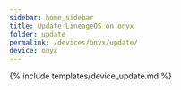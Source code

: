 ```yaml
---
sidebar: home_sidebar
title: Update LineageOS on onyx
folder: update
permalink: /devices/onyx/update/
device: onyx
---
```

{% include templates/device_update.md %}
